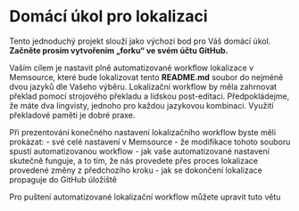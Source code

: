 # Domácí úkol pro lokalizaci
Tento jednoduchý projekt slouží jako výchozí bod pro Váš domácí úkol. **Začněte prosím vytvořením „forku“ ve svém účtu GitHub.**

Vaším cílem je nastavit plně automatizované workflow lokalizace v Memsource, které bude lokalizovat tento **README.md** soubor do nejméně dvou jazyků dle Vašeho výběru. Lokalizační workflow by měla zahrnovat překlad pomocí strojového překladu a lidskou post-editaci. Předpokládejme, že máte dva lingvisty, jednoho pro každou jazykovou kombinaci. Využití překladové paměti je dobré praxe.

Při prezentování konečného nastavení lokalizačního workflow byste měli prokázat: - své celé nastavení v Memsource - že modifikace tohoto souboru spustí automatizovanou workflow - jak vaše automatizované nastavení skutečně funguje, a to tím, že nás provedete přes proces lokalizace provedené změny z předchozího kroku - jak se dokončení lokalizace propaguje do GitHub úložiště

Pro puštení automatizované lokalizační workflow můžete upravit tuto větu
